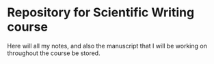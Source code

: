 # Repository for Scientific Writing course

Here will all my notes, and also the manuscript that I will be working on
throughout the course be stored.
